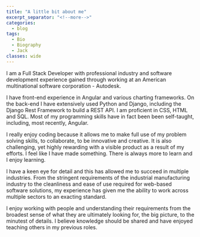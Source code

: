 ```yaml
---
title: "A little bit about me"
excerpt_separator: "<!--more-->"
categories:
  - blog
tags:
  - Bio
  - Biography
  - Jack
classes: wide
---
```

I am a Full Stack Developer with professional industry and software development experience gained through working at an American multinational software corporation - Autodesk. 

I have front-end experience in Angular and various charting frameworks. On the back-end I have extensively used Python and Django, including the Django Rest Framework to build a REST API. I am proficient in CSS, HTML and SQL. Most of my programming skills have in fact been been self-taught, including, most recently, Angular. 

I really enjoy coding because it allows me to make full use of my problem solving skills, to collaborate, to be innovative and creative. It is also challenging, yet highly rewarding with a visible product as a result of my efforts. I feel like I have made something. There is always more to learn and I enjoy learning.

I have a keen eye for detail and this has allowed me to succeed in multiple industries. From the stringent requirements of the industrial manufacturing industry to the cleanliness and ease of use required for web-based software solutions, my experience has given me the ability to work across multiple sectors to an exacting standard.

I enjoy working with people and understanding their requirements from the broadest sense of what they are ultimately looking for, the big picture, to the minutest of details. I believe knowledge should be shared and have enjoyed teaching others in my previous roles.
